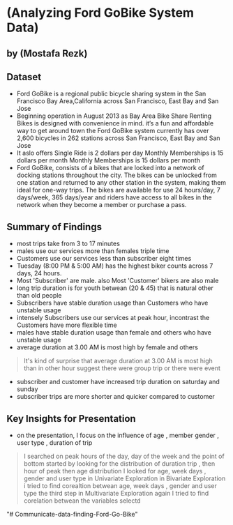 # (Analyzing Ford GoBike System Data)
## by (Mostafa Rezk)


## Dataset

- Ford GoBike is a regional public bicycle sharing system in the San Francisco Bay Area,California across San Francisco, East     Bay and San Jose 
- Beginning operation in August 2013 as Bay Area Bike Share
  Renting Bikes is designed with convenience in mind. it’s a fun and affordable way to get around town
  the Ford GoBike system currently has over 2,600 bicycles in 262 stations across San Francisco, East Bay and San Jose
- It aslo offers Single Ride is 2 dollars per day Monthly Memberships is 15 dollars per month Monthly Memberships is 15 dollars   per month
- Ford GoBike, consists of a  bikes that are locked into a network of docking stations throughout the city. The bikes can be       unlocked from one station and returned to any other station in the system,
  making them ideal for one-way trips. The bikes are available for use 24 hours/day,
  7 days/week, 365 days/year and riders have access to all bikes in the network when they become a member or purchase a pass.


## Summary of Findings

- most trips take from 3 to 17 minutes 
- males use our services more than females triple time
- Customers use our services less than subscriber eight times 
- Tuesday (8:00 PM & 5:00 AM) has the highest biker counts across 7 days, 24 hours.
- Most 'Subscriber' are male. also Most 'Customer' bikers are also male
- long trip duration is for youth betwean (20 & 45) that is natural other than old people 
- Subscribers have stable duration usage than Customers who have unstable usage
- intensely Subscribers use our services at peak hour, incontrast the Customers have more flexible time
- males have stable duration usage than female and others who have unstable usage
- average duration at 3.00 AM is most high by female and others 
> It's kind of surprise that average duration at 3.00 AM is most high than in other hour suggest there were group trip or there were event
- subscriber and customer have increased trip duration on saturday and sunday
- subscriber trips are more shorter and quicker compared to customer 


## Key Insights for Presentation

- on the presentation, I focus on the influence  of age , member gender , user type , duration of trip 
> I searched on peak hours of the day, day of the week and the point of bottom
started by looking for the distribution of duration trip , then hour of peak then age distribution 
I looked for age, week days , gender and user type in Univariate Exploration
in Bivariate Exploration i tried to find corealtion betwean age, week days , gender and user type
the third step in Multivariate Exploration
again I tried to find corelation betwean the variables  selectd 

"# Communicate-data-finding-Ford-Go-Bike" 
